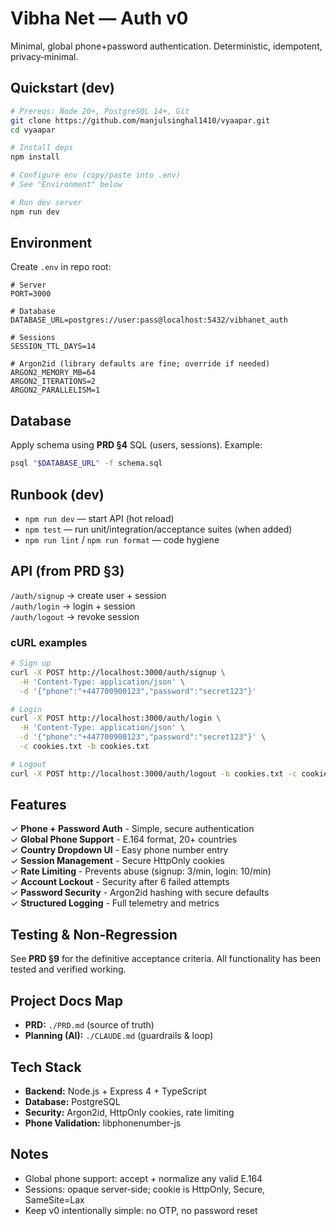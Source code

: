 # Vibha Net — Auth v0

Minimal, global phone+password authentication. Deterministic, idempotent, privacy‑minimal.

## Quickstart (dev)
```bash
# Prereqs: Node 20+, PostgreSQL 14+, Git
git clone https://github.com/manjulsinghal1410/vyaapar.git
cd vyaapar

# Install deps
npm install

# Configure env (copy/paste into .env)
# See "Environment" below

# Run dev server
npm run dev
```

## Environment
Create `.env` in repo root:
```env
# Server
PORT=3000

# Database
DATABASE_URL=postgres://user:pass@localhost:5432/vibhanet_auth

# Sessions
SESSION_TTL_DAYS=14

# Argon2id (library defaults are fine; override if needed)
ARGON2_MEMORY_MB=64
ARGON2_ITERATIONS=2
ARGON2_PARALLELISM=1
```

## Database
Apply schema using **PRD §4** SQL (users, sessions). Example:
```bash
psql "$DATABASE_URL" -f schema.sql
```

## Runbook (dev)
- `npm run dev` — start API (hot reload)
- `npm test` — run unit/integration/acceptance suites (when added)
- `npm run lint` / `npm run format` — code hygiene

## API (from PRD §3)
`/auth/signup` → create user + session  
`/auth/login`  → login + session  
`/auth/logout` → revoke session

### cURL examples
```bash
# Sign up
curl -X POST http://localhost:3000/auth/signup \
  -H 'Content-Type: application/json' \
  -d '{"phone":"+447700900123","password":"secret123"}'

# Login
curl -X POST http://localhost:3000/auth/login \
  -H 'Content-Type: application/json' \
  -d '{"phone":"+447700900123","password":"secret123"}' \
  -c cookies.txt -b cookies.txt

# Logout
curl -X POST http://localhost:3000/auth/logout -b cookies.txt -c cookies.txt -i
```

## Features
✓ **Phone + Password Auth** - Simple, secure authentication  
✓ **Global Phone Support** - E.164 format, 20+ countries  
✓ **Country Dropdown UI** - Easy phone number entry  
✓ **Session Management** - Secure HttpOnly cookies  
✓ **Rate Limiting** - Prevents abuse (signup: 3/min, login: 10/min)  
✓ **Account Lockout** - Security after 6 failed attempts  
✓ **Password Security** - Argon2id hashing with secure defaults  
✓ **Structured Logging** - Full telemetry and metrics  

## Testing & Non‑Regression
See **PRD §9** for the definitive acceptance criteria. All functionality has been tested and verified working.

## Project Docs Map
- **PRD:** `./PRD.md` (source of truth)
- **Planning (AI):** `./CLAUDE.md` (guardrails & loop)

## Tech Stack
- **Backend:** Node.js + Express 4 + TypeScript
- **Database:** PostgreSQL
- **Security:** Argon2id, HttpOnly cookies, rate limiting
- **Phone Validation:** libphonenumber-js

## Notes
- Global phone support: accept + normalize any valid E.164
- Sessions: opaque server‑side; cookie is HttpOnly, Secure, SameSite=Lax
- Keep v0 intentionally simple: no OTP, no password reset